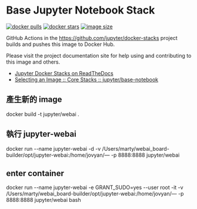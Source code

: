 # Base Jupyter Notebook Stack

[![docker pulls](https://img.shields.io/docker/pulls/jupyter/base-notebook.svg)](https://hub.docker.com/r/jupyter/base-notebook/)
[![docker stars](https://img.shields.io/docker/stars/jupyter/base-notebook.svg)](https://hub.docker.com/r/jupyter/base-notebook/)
[![image size](https://img.shields.io/docker/image-size/jupyter/base-notebook/latest)](https://hub.docker.com/r/jupyter/base-notebook/ "jupyter/base-notebook image size")

GitHub Actions in the <https://github.com/jupyter/docker-stacks> project builds and pushes this image to Docker Hub.

Please visit the project documentation site for help using and contributing to this image and others.

- [Jupyter Docker Stacks on ReadTheDocs](https://jupyter-docker-stacks.readthedocs.io/en/latest/index.html)
- [Selecting an Image :: Core Stacks :: jupyter/base-notebook](https://jupyter-docker-stacks.readthedocs.io/en/latest/using/selecting.html#jupyter-base-notebook)


## 產生新的 image
docker build -t jupyter/webai .

## 執行 jupyter-webai
docker run --name jupyter-webai -d -v /Users/marty/webai_board-builder/opt/jupyter-webai:/home/jovyan/— -p 8888:8888 jupyter/webai


## enter container
docker run --name jupyter-webai -e GRANT_SUDO=yes --user root -it -v /Users/marty/webai_board-builder/opt/jupyter-webai:/home/jovyan/— -p 8888:8888 jupyter/webai bash
